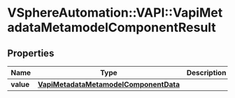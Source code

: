 # VSphereAutomation::VAPI::VapiMetadataMetamodelComponentResult

## Properties
Name | Type | Description | Notes
------------ | ------------- | ------------- | -------------
**value** | [**VapiMetadataMetamodelComponentData**](VapiMetadataMetamodelComponentData.md) |  | 


